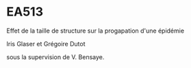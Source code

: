 # EA513
Effet de la taille de structure sur la progapation d'une épidémie

Iris Glaser et Grégoire Dutot

sous la supervision de V. Bensaye.
